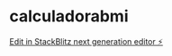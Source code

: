 # calculadorabmi

[Edit in StackBlitz next generation editor ⚡️](https://stackblitz.com/~/github.com/eletizy/calculadorabmi)
